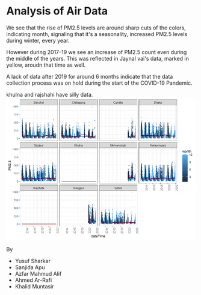 # Analysis of Air Data

We see that the rise of PM2.5 levels are around sharp cuts of the colors, indicating month, signaling that it's a seasonality, increased PM2.5 levels during winter, every year.

However during 2017-19 we see an increase of PM2.5 count even during the middle of the years. This was reflected in Jaynal vai's data, marked in yellow, aroudn that time as well.

A lack of data after 2019 for around 6 months indicate that the data collection process was on hold during the start of the COVID-19 Pandemic.

khulna and rajshahi have silly data.
![Data analysis](./Session_3_Room_3_Plot.png)

By

- Yusuf Sharkar
- Sanjida Apu
- Azfar Mahmud Alif
- Ahmed Ar-Rafi
- Khalid Muntasir